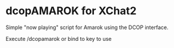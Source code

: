 dcopAMAROK for XChat2
=====================

Simple "now playing" script for Amarok using the DCOP interface.

Execute /dcopamarok or bind to key to use
